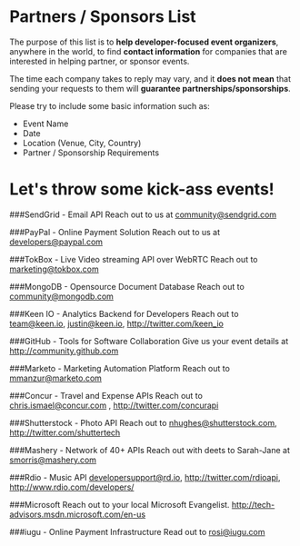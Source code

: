 Partners / Sponsors List
=============

The purpose of this list is to **help developer-focused event organizers**, anywhere in the world, to find **contact information** for companies that are interested in helping partner, or sponsor events. 

The time each company takes to reply may vary, and it **does not mean** that sending your requests to them will **guarantee partnerships/sponsorships**.

Please try to include some basic information such as:

- Event Name
- Date
- Location (Venue, City, Country)
- Partner / Sponsorship Requirements

Let's throw some kick-ass events!
=============

###SendGrid - Email API
Reach out to us at community@sendgrid.com

###PayPal - Online Payment Solution
Reach out to us at developers@paypal.com

###TokBox - Live Video streaming API over WebRTC
Reach out to marketing@tokbox.com

###MongoDB - Opensource Document Database
Reach out to community@mongodb.com

###Keen IO - Analytics Backend for Developers
Reach out to team@keen.io, justin@keen.io, http://twitter.com/keen_io

###GitHub - Tools for Software Collaboration
Give us your event details at http://community.github.com

###Marketo - Marketing Automation Platform
Reach out to mmanzur@marketo.com

###Concur - Travel and Expense APIs
Reach out to chris.ismael@concur.com , http://twitter.com/concurapi

###Shutterstock - Photo API
Reach out to nhughes@shutterstock.com, http://twitter.com/shuttertech

###Mashery - Network of 40+ APIs
Reach out with deets to Sarah-Jane at smorris@mashery.com

###Rdio - Music API
developersupport@rd.io, http://twitter.com/rdioapi, http://www.rdio.com/developers/

###Microsoft
Reach out to your local Microsoft Evangelist. http://tech-advisors.msdn.microsoft.com/en-us 

###iugu - Online Payment Infrastructure
Read out to rosi@iugu.com
